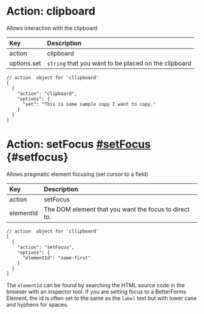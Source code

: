 # Action: clipboard

Allows interaction with the clipboard

| Key | Description |
| :--- | :--- |
| action | clipboard |
| options.set | `string` that you want to be placed on the clipboard |

```
// action  object for 'cllipboard'
[
  {
    "action": "clipboard",
    "options": {
      "set": "This is some sample copy I want to copy."
    }
  }
]
```

# Action: setFocus [\#setFocus](#setFocus) {#setfocus}

Allows pragmatic element focusing \(set cursor to a field\)

| Key | Description |
| :--- | :--- |
| action | setFocus |
| elementId | The DOM  element that you want the focus to direct to. |

```
// action  object for 'cllipboard'
[
  {
    "action": "setFocus",
    "options": {
      "elementId": "name-first"
    }
  }
]
```

The `elementId` can be found by searching the HTML source  code in the browser with an inspector tool. If you are setting focus to a BetterForms Element, the id is often set to the same as the `label`  text but with lower case and hyphens for spaces.

